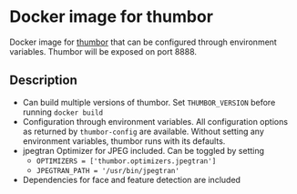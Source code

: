 Docker image for thumbor
========================

Docker image for [thumbor](https://github.com/thumbor/thumbor) that can be configured through environment variables. Thumbor will be exposed on port 8888.

Description
-----------

* Can build multiple versions of thumbor. Set ```THUMBOR_VERSION``` before running ```docker build```
* Configuration through environment variables. All configuration options as returned by ```thumbor-config``` are available. Without setting any environment variables, thumbor runs with its defaults.
* jpegtran Optimizer for JPEG included. Can be toggled by setting
  - ```OPTIMIZERS = ['thumbor.optimizers.jpegtran']```
  - ```JPEGTRAN_PATH = '/usr/bin/jpegtran'```
* Dependencies for face and feature detection are included

